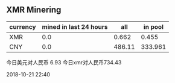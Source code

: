 ## XMR Minering

|currency|mined in last 24 hours|all|in pool|
|---|---|---|---|
|XMR|0.0|0.662|0.455|
|CNY|0.0|486.11|333.961|

今日美元对人民币 6.93	今日xmr对人民币734.43


2018-10-21 22:40